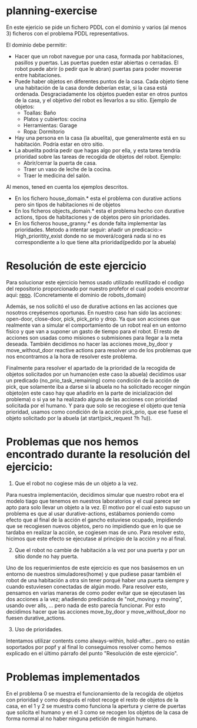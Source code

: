 # planning-exercise

En este ejericio se pide un fichero PDDL con el dominio y varios (al menos 3) ficheros con el problema PDDL representativos.

El dominio debe permitir:

- Hacer que un robot navegue por una casa, formada por habitaciones, pasillos y puertas. Las puertas pueden estar abiertas o cerradas. El robot puede abrir (o pedir que le abran) puertas para poder moverse entre habitaciones.
- Puede haber objetos en diferentes puntos de la casa. Cada objeto tiene una habitación de la casa donde deberían estar, si la casa está ordenada. Desgraciadamente los objetos pueden estar en otros puntos de la casa, y el objetivo del robot es llevarlos a su sitio. Ejemplo de objetos:
  - Toallas: Baño
  - Platos y cubiertos: cocina
  - Herramientas: Garage
  - Ropa: Dormitorio
- Hay una persona en la casa (la abuelita), que generalmente está en su habitación. Podría estar en otro sitio.
- La abuelita podría pedir que hagas algo por ella, y esta tarea tendría prioridad sobre las tareas de recogida de objetos del robot. Ejemplo:
  - Abrir/cerrar la puerta de casa.
  - Traer un vaso de leche de la cocina.
  - Traer le medicina del salón.

Al menos, tened en cuenta los ejemplos descritos.

- En los fichero house_domain.\* esta el problema con durative actions pero sin tipos de habitaciones ni de objetos
- En los ficheros objects_domain.\* esta el problema hecho con durative actions, tipos de habitaciones y de objetos pero sin prioridades.
- En los ficheros house_granny.\* es donde falta implementar las prioridades. Metodo a intentar seguir: añadir un predicacio:= High_prioritity_exist donde no se moverá/cogerá nada si no es correspondiente a lo que tiene alta prioridad(pedido por la abuela)

# Resolución de este ejercicio

Para solucionar este ejercicio hemos usado utilizado reutilizado el codigo del repositorio proporcionado por nuestro profefor el cual podeis encontrar aqui: [repo](https://github.com/fmrico/planning_cognitve_systems_course/tree/main/pddl). (Concretamente el dominio de robots_domain)

Además, se nos solicitó el uso de durative actions en las acciones que nosotros creyésemos oportunas. En nuestro caso han sido las acciones: open-door, close-door, pick, pick_prio y drop. Ya que son acciones que realmente van a simular el comportamiento de un robot real en un entorno físico y que van a suponer un gasto de tiempo para el robot. El resto de acciones son usadas como misiones o submisiones para llegar a la meta deseada. También decidimos no hacer las acciones move_by_door y move_without_door reactive actions para resolver uno de los problemas que nos encontramos a la hora de resolver este problema.

Finalmente para resolver el apartado de la prioridad de la recogida de objetos solicitados por un humano(en este caso la abuela) decidimos usar un predicado (no_prio_task_remaining) como condición de la acción de pick, que solamente iba a darse si la abuela no ha solicitado recoger ningún objeto(en este caso hay que añadirlo en la parte de inicialización del problema) o si ya se ha realizado alguna de las acciones con prioridad solicitada por el humano. Y para que solo se recogiese el objeto que tenía prioridad, usamos como condición de la acción pick_prio, que ese fuese el objeto solicitado por la abuela (at start(pick_request ?h ?u)).

# Problemas que nos hemos encontrado durante la resolución del ejercicio:

1. Que el robot no cogiese más de un objeto a la vez.

Para nuestra implementación, decidimos simular que nuestro robot era el modelo tiago que tenemos en nuestros laboratorios y el cual parece ser apto para solo llevar un objeto a la vez.
El motivo por el cual esto supuso un problema es que al usar durative-actions, estábamos poniendo como efecto que al final de la acción el gancho estuviese ocupado, impidiendo que se recogiesen nuevos objetos, pero no impidiendo que en lo que se tardaba en realizar la acción, se cogiesen mas de uno. Para resolver esto, hicimos que este efecto se ejecutase al principio de la acción y no al final.

2. Que el robot no cambie de habitación a la vez por una puerta y por un sitio donde no hay puerta.

Uno de los requerimientos de este ejercicio es que nos basásemos en un entorno de nuestros simuladores(home) y que pudiese pasar también el robot de una habitación a otra sin tener porqué haber una puerta siempre y cuando estuviesen conectadas de algún modo. Para resolver esto, pensamos en varias maneras de como poder evitar que se ejecutasen las dos acciones a la vez; añadiendo predicados de "not_moving y moving", usando over alls, ... pero nada de esto parecía funcionar. Por esto decidimos hacer que las acciones move_by_door y move_without_door no fuesen durative_actions.

3. Uso de prioridades.

Intentamos utilizar contents como always-within, hold-after... pero no están soportados por popf y al final lo conseguimos resolver como hemos explicado en el último párrafo del punto "Resolución de este ejercicio".

# Problemas implementados

En el problema 0 se muestra el funcionamiento de la recogida de objetos con prioridad y como después el robot recoge el resto de objetos de la casa, en el 1 y 2 se muestra como funciona la apertura y cierre de puertas que solicita el humano y en el 3 como se recogen los objetos de la casa de forma normal al no haber ninguna petición de ningún humano.
